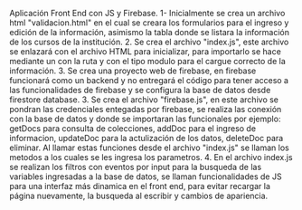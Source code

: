 Aplicación Front End con JS y Firebase.
1- Inicialmente se crea un archivo html "validacion.html" en el cual se creara los formularios para el ingreso y edición de la información, asimismo la tabla donde se listara la información de los cursos de la institución.
2. Se crea el archivo "index.js", este archivo se enlazará con el archivo HTML para inicializar, para importarlo se hace mediante un <scrip></script> con la ruta y con el tipo modulo para el cargue correcto de la información.
3. Se crea una proyecto web de firebase, en firebase funcionará como un backend y no entregará el código para tener acceso a las funcionalidades de firebase y se configura la base de datos desde firestore database.
3. Se crea el archivo "firebase.js", en este archivo se pondran las credenciales entegadas por firebase, se realiza las conexión con la base de datos y donde se importaran las funcionales por ejemplo: getDocs para consulta de colecciones, addDoc para el ingreso de informacion, updateDoc para la actulización de los datos, deleteDoc para eliminar. Al llamar estas funciones desde el archivo "index.js" se llaman los metodos a los cuales se les ingresa los parametros.
4. En el archivo index.js se realizan los filtros con eventos por input para la busqueda de las variables ingresadas a la base de datos, se llaman funcionalidades de JS para una interfaz más dinamica en el front end, para evitar recargar la página nuevamente, la busqueda al escribir y cambios de apariencia.

